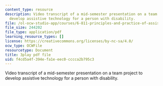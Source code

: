 ```yaml
---
content_type: resource
description: Video transcript of a mid-semester presentation on a team project to
  develop assistive technology for a person with disability.
file: /ol-ocw-studio-app/courses/6-811-principles-and-practice-of-assistive-technology-fall-2014/f4cd5a4f394efa1eeec0cccca2b795c3_EWjWv1YBB7A.pdf
file_size: 244202
file_type: application/pdf
learning_resource_types: []
license: https://creativecommons.org/licenses/by-nc-sa/4.0/
ocw_type: OCWFile
resourcetype: Document
title: 3play pdf file
uid: f4cd5a4f-394e-fa1e-eec0-cccca2b795c3
---
```

Video transcript of a mid-semester presentation on a team project to develop assistive technology for a person with disability.